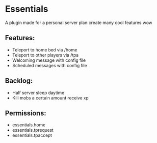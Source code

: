 # Essentials
A plugin made for a personal server plan create many cool features wow

## Features:
- Teleport to home bed via /home
- Teleport to other players via /tpa
- Welcoming message with config file
- Scheduled messages with config file

## Backlog:
- Half server sleep daytime
- Kill mobs a certain amount receive xp

## Permissions:
- essentials.home 
- essentials.tprequest
- essentials.tpaccept

